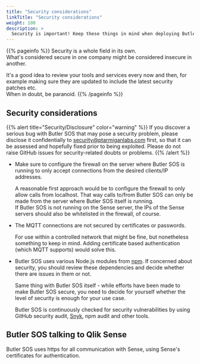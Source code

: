 ```yaml
---
title: "Security considerations"
linkTitle: "Security considerations"
weight: 100
description: >
  Security is important! Keep these things in mind when deploying Butler.
---
```


{{% pageinfo %}}
Security is a whole field in its own.  
What's considered secure in one company might be considered insecure in another.

It's a good idea to review your tools and services every now and then, for example making sure they are updated to include the latest security patches etc.  
When in doubt, be paranoid.
{{% /pageinfo %}}

## Security considerations

{{% alert title="Security/Disclosure" color="warning" %}}
If you discover a serious bug with Butler SOS that may pose a security problem, please disclose it confidentially to security@ptarmiganlabs.com first, so that it can be assessed and hopefully fixed prior to being exploited. Please do not raise GitHub issues for security-related doubts or problems.
{{% /alert %}}

- Make sure to configure the firewall on the server where Butler SOS is running to only accept connections from the desired clients/IP addresses.

  A reasonable first approach would be to configure the firewall to only allow calls from localhost. That way calls to/from Butler SOS can only be made from the server where Butler SOS itself is running.  
   If Butler SOS is not running on the Sense server, the IPs of the Sense servers should also be whitelisted in the firewall, of course.

- The MQTT connections are not secured by certificates or passwords.

  For use within a controlled network that might be fine, but nonetheless something to keep in mind. Adding certificate based authentication (which MQTT supports) would solve this.

- Butler SOS uses various Node.js modules from [npm](https://www.npmjs.com/). If concerned about security, you should review these dependencies and decide whether there are issues in them or not.

  Same thing with Butler SOS itself - while efforts have been made to make Butler SOS secure, you need to decide for yourself whether the level of security is enough for your use case.

  Butler SOS is continuously checked for security vulnerabilities by using GitHub security audit, [Snyk](https://snyk.io/), npm audit and other tools.

## Butler SOS talking to Qlik Sense

Butler SOS uses https for all communication with Sense, using Sense's certificates for authentication.
